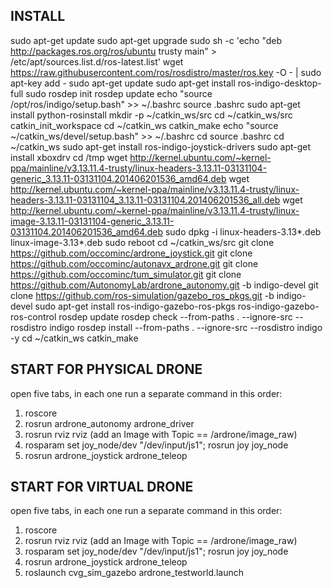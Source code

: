 INSTALL
-------
sudo apt-get update
sudo apt-get upgrade
sudo sh -c 'echo "deb http://packages.ros.org/ros/ubuntu trusty main" > /etc/apt/sources.list.d/ros-latest.list'
wget https://raw.githubusercontent.com/ros/rosdistro/master/ros.key -O - | sudo apt-key add -
sudo apt-get update
sudo apt-get install ros-indigo-desktop-full
sudo rosdep init
rosdep update
echo "source /opt/ros/indigo/setup.bash" >> ~/.bashrc
source .bashrc
sudo apt-get install python-rosinstall
mkdir -p ~/catkin_ws/src
cd ~/catkin_ws/src
catkin_init_workspace
cd ~/catkin_ws
catkin_make
echo "source ~/catkin_ws/devel/setup.bash" >> ~/.bashrc
cd
source .bashrc
cd ~/catkin_ws
sudo apt-get install ros-indigo-joystick-drivers
sudo apt-get install xboxdrv
cd /tmp
wget http://kernel.ubuntu.com/~kernel-ppa/mainline/v3.13.11.4-trusty/linux-headers-3.13.11-03131104-generic_3.13.11-03131104.201406201536_amd64.deb
wget http://kernel.ubuntu.com/~kernel-ppa/mainline/v3.13.11.4-trusty/linux-headers-3.13.11-03131104_3.13.11-03131104.201406201536_all.deb
wget http://kernel.ubuntu.com/~kernel-ppa/mainline/v3.13.11.4-trusty/linux-image-3.13.11-03131104-generic_3.13.11-03131104.201406201536_amd64.deb
sudo dpkg -i linux-headers-3.13*.deb linux-image-3.13*.deb
sudo reboot
cd ~/catkin_ws/src
git clone https://github.com/occominc/ardrone_joystick.git
git clone https://github.com/occominc/autonavx_ardrone.git
git clone https://github.com/occominc/tum_simulator.git
git clone https://github.com/AutonomyLab/ardrone_autonomy.git -b indigo-devel
git clone https://github.com/ros-simulation/gazebo_ros_pkgs.git -b indigo-devel
sudo apt-get install ros-indigo-gazebo-ros-pkgs ros-indigo-gazebo-ros-control
rosdep update
rosdep check --from-paths . --ignore-src --rosdistro indigo
rosdep install --from-paths . --ignore-src --rosdistro indigo -y
cd ~/catkin_ws
catkin_make

START FOR PHYSICAL DRONE
------------------------
open five tabs, in each one run a separate command in this order:
1) roscore
2) rosrun ardrone_autonomy ardrone_driver
3) rosrun rviz rviz (add an Image with Topic == /ardrone/image_raw)
4) rosparam set joy_node/dev "/dev/input/js1"; rosrun joy joy_node
5) rosrun ardrone_joystick ardrone_teleop

START FOR VIRTUAL DRONE
------------------------
open five tabs, in each one run a separate command in this order:
1) roscore
2) rosrun rviz rviz (add an Image with Topic == /ardrone/image_raw)
3) rosparam set joy_node/dev "/dev/input/js1"; rosrun joy joy_node
4) rosrun ardrone_joystick ardrone_teleop
5) roslaunch cvg_sim_gazebo ardrone_testworld.launch
